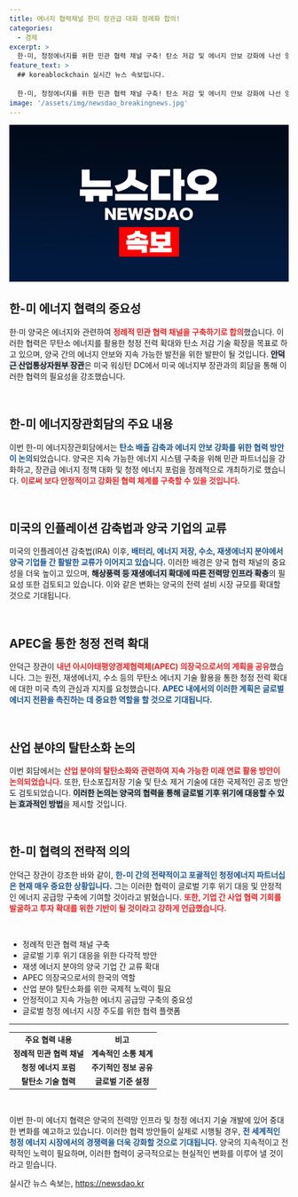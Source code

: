 ```yaml
---
title: 에너지 협력채널 한미 장관급 대화 정례화 합의!
categories:
  - 경제
excerpt: >
  한·미, 청정에너지를 위한 민관 협력 채널 구축! 탄소 저감 및 에너지 안보 강화에 나선 양국의 전략적 회담, 재생에너지 확대 및 기업 간 협력 비전 밝혀. 지금 클릭하고 미래 에너지의 흐름을 확인하세요!
feature_text: >
  ## koreablockchain 실시간 뉴스 속보입니다.

  한·미, 청정에너지를 위한 민관 협력 채널 구축! 탄소 저감 및 에너지 안보 강화에 나선 양국의 전략적 회담, 재생에너지 확대 및 기업 간 협력 비전 밝혀. 지금 클릭하고 미래 에너지의 흐름을 확인하세요!
image: '/assets/img/newsdao_breakingnews.jpg'
---
```


<p><img src="/assets/img/newsdao_breakingnews.jpg" alt="koreablockchain 속보" /></p>

<h2 data-ke-size="size26">한-미 에너지 협력의 중요성</h2>

<p data-ke-size="size16">한·미 양국은 에너지와 관련하여 <b><span style="color: #ee2323;">정례적 민관 협력 채널을 구축하기로 합의</span></b>했습니다. 이러한 협력은 무탄소 에너지를 활용한 청정 전력 확대와 탄소 저감 기술 확장을 목표로 하고 있으며, 양국 간의 에너지 안보와 지속 가능한 발전을 위한 발판이 될 것입니다. <b><span style="background-color: #21538527;">안덕근 산업통상자원부 장관</span></b>은 미국 워싱턴 DC에서 미국 에너지부 장관과의 회담을 통해 이러한 협력의 필요성을 강조했습니다.</p>

<p data-ke-size="size16">&nbsp;</p>

<h2 data-ke-size="size26">한-미 에너지장관회담의 주요 내용</h2>

<p data-ke-size="size16">이번 한-미 에너지장관회담에서는 <b><span style="color: #1a5490;">탄소 배출 감축과 에너지 안보 강화를 위한 협력 방안이 논의</span></b>되었습니다. 양국은 지속 가능한 에너지 시스템 구축을 위해 민관 파트너십을 강화하고, 장관급 에너지 정책 대화 및 청정 에너지 포럼을 정례적으로 개최하기로 했습니다. <b><span style="color: #ee2323;">이로써 보다 안정적이고 강화된 협력 체계를 구축할 수 있을 것입니다.</span></b></p>

<p data-ke-size="size16">&nbsp;</p>

<h2 data-ke-size="size26">미국의 인플레이션 감축법과 양국 기업의 교류</h2>

<p data-ke-size="size16">미국의 인플레이션 감축법(IRA) 이후, <b><span style="color: #1a5490;">배터리, 에너지 저장, 수소, 재생에너지 분야에서 양국 기업들 간 활발한 교류가 이어지고 있습니다.</span></b> 이러한 배경은 양국 협력 채널의 중요성을 더욱 높이고 있으며, <b><span style="background-color: #21538527;">해상풍력 등 재생에너지 확대에 따른 전력망 인프라 확충</span></b>의 필요성 또한 검토되고 있습니다. 이와 같은 변화는 양국의 전력 설비 시장 규모를 확대할 것으로 기대됩니다.</p>

<p data-ke-size="size16">&nbsp;</p>

<h2 data-ke-size="size26">APEC을 통한 청정 전력 확대</h2>

<p data-ke-size="size16">안덕근 장관이 <b><span style="color: #ee2323;">내년 아시아태평양경제협력체(APEC) 의장국으로서의 계획을 공유</span></b>했습니다. 그는 원전, 재생에너지, 수소 등의 무탄소 에너지 기술 활용을 통한 청정 전력 확대에 대한 미국 측의 관심과 지지를 요청했습니다. <b><span style="color: #1a5490;">APEC 내에서의 이러한 계획은 글로벌 에너지 전환을 촉진하는 데 중요한 역할을 할 것으로 기대됩니다.</span></b></p>

<p data-ke-size="size16">&nbsp;</p>

<h2 data-ke-size="size26">산업 분야의 탈탄소화 논의</h2>

<p data-ke-size="size16">이번 회담에서는 <b><span style="color: #ee2323;">산업 분야의 탈탄소화와 관련하여 지속 가능한 미래 연료 활용 방안이 논의되었습니다.</span></b> 또한, 탄소포집저장 기술 및 탄소 제거 기술에 대한 국제적인 공조 방안도 검토되었습니다. <b><span style="background-color: #21538527;">이러한 논의는 양국의 협력을 통해 글로벌 기후 위기에 대응할 수 있는 효과적인 방법</span></b>을 제시할 것입니다.</p>

<p data-ke-size="size16">&nbsp;</p>

<h2 data-ke-size="size26">한-미 협력의 전략적 의의</h2>

<p data-ke-size="size16">안덕근 장관이 강조한 바와 같이, <b><span style="color: #1a5490;">한-미 간의 전략적이고 포괄적인 청정에너지 파트너십은 현재 매우 중요한 상황입니다.</span></b> 그는 이러한 협력이 글로벌 기후 위기 대응 및 안정적인 에너지 공급망 구축에 기여할 것이라고 밝혔습니다. <b><span style="color: #ee2323;">또한, 기업 간 사업 협력 기회를 발굴하고 투자 확대를 위한 기반이 될 것이라고 강하게 언급했습니다.</span></b></p>

<p data-ke-size="size16">&nbsp;</p>

<ul>
<li>정례적 민관 협력 채널 구축</li>
<li>글로벌 기후 위기 대응을 위한 다각적 방안</li>
<li>재생 에너지 분야의 양국 기업 간 교류 확대</li>
<li>APEC 의장국으로서의 한국의 역할</li>
<li>산업 분야 탈탄소화를 위한 국제적 노력이 필요</li>
<li>안정적이고 지속 가능한 에너지 공급망 구축의 중요성</li>
<li>글로벌 청정 에너지 시장 주도를 위한 협력 플랫폼</li>
</ul>

<hr>

<table>
<tr>
<td style="text-align: center; height: 17px;"><b>주요 협력 내용</b></td>
<td style="text-align: center; height: 17px;"><b>비고</b></td>
</tr>
<tr>
<td style="text-align: center; height: 17px;"><b>정례적 민관 협력 채널</b></td>
<td style="text-align: center; height: 17px;"><b>계속적인 소통 체계</b></td>
</tr>
<tr>
<td style="text-align: center; height: 17px;"><b>청정 에너지 포럼</b></td>
<td style="text-align: center; height: 17px;"><b>주기적인 정보 공유</b></td>
</tr>
<tr>
<td style="text-align: center; height: 17px;"><b>탈탄소 기술 협력</b></td>
<td style="text-align: center; height: 17px;"><b>글로벌 기준 설정</b></td>
</tr>
</table>

<p data-ke-size="size16">&nbsp;</p>

<p data-ke-size="size16">이번 한-미 에너지 협력은 양국의 전력망 인프라 및 청정 에너지 기술 개발에 있어 중대한 변화를 예고하고 있습니다. 이러한 협력 방안들이 실제로 시행될 경우, <b><span style="color: #1a5490;">전 세계적인 청정 에너지 시장에서의 경쟁력을 더욱 강화할 것으로 기대됩니다.</span></b> 양국의 지속적이고 전략적인 노력이 필요하며, 이러한 협력이 궁극적으로는 현실적인 변화를 이루어 낼 것이라고 믿습니다.</p>
실시간 뉴스 속보는, <a href="https://newsdao.kr" rel="dofollow">https://newsdao.kr</a>


